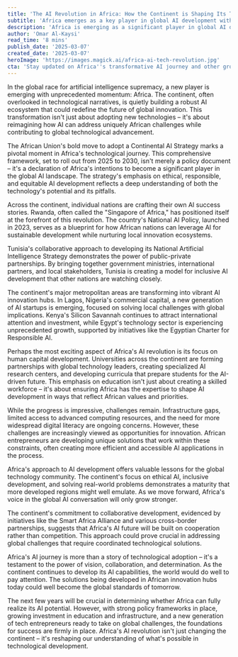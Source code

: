 ```yaml
---
title: 'The AI Revolution in Africa: How the Continent is Shaping Its Technological Future'
subtitle: 'Africa emerges as a key player in global AI development with innovative solutions and continental strategy'
description: 'Africa is emerging as a significant player in global AI development, with the African Union''s Continental AI Strategy leading the way. From Rwanda''s pioneering National AI Policy to Tunisia''s collaborative approach, the continent is fostering innovation hubs and focusing on human capital development. Despite challenges, Africa''s unique approach to ethical AI and inclusive development offers valuable lessons for the global technology community.'
author: 'Omar Al-Kaysi'
read_time: '8 mins'
publish_date: '2025-03-07'
created_date: '2025-03-07'
heroImage: 'https://images.magick.ai/africa-ai-tech-revolution.jpg'
cta: 'Stay updated on Africa''s transformative AI journey and other groundbreaking tech developments by following us on LinkedIn. Join our community of forward-thinking professionals shaping the future of technology.'
---
```


In the global race for artificial intelligence supremacy, a new player is emerging with unprecedented momentum: Africa. The continent, often overlooked in technological narratives, is quietly building a robust AI ecosystem that could redefine the future of global innovation. This transformation isn't just about adopting new technologies – it's about reimagining how AI can address uniquely African challenges while contributing to global technological advancement.

The African Union's bold move to adopt a Continental AI Strategy marks a pivotal moment in Africa's technological journey. This comprehensive framework, set to roll out from 2025 to 2030, isn't merely a policy document – it's a declaration of Africa's intentions to become a significant player in the global AI landscape. The strategy's emphasis on ethical, responsible, and equitable AI development reflects a deep understanding of both the technology's potential and its pitfalls.

Across the continent, individual nations are crafting their own AI success stories. Rwanda, often called the "Singapore of Africa," has positioned itself at the forefront of this revolution. The country's National AI Policy, launched in 2023, serves as a blueprint for how African nations can leverage AI for sustainable development while nurturing local innovation ecosystems.

Tunisia's collaborative approach to developing its National Artificial Intelligence Strategy demonstrates the power of public-private partnerships. By bringing together government ministries, international partners, and local stakeholders, Tunisia is creating a model for inclusive AI development that other nations are watching closely.

The continent's major metropolitan areas are transforming into vibrant AI innovation hubs. In Lagos, Nigeria's commercial capital, a new generation of AI startups is emerging, focused on solving local challenges with global implications. Kenya's Silicon Savannah continues to attract international attention and investment, while Egypt's technology sector is experiencing unprecedented growth, supported by initiatives like the Egyptian Charter for Responsible AI.

Perhaps the most exciting aspect of Africa's AI revolution is its focus on human capital development. Universities across the continent are forming partnerships with global technology leaders, creating specialized AI research centers, and developing curricula that prepare students for the AI-driven future. This emphasis on education isn't just about creating a skilled workforce – it's about ensuring Africa has the expertise to shape AI development in ways that reflect African values and priorities.

While the progress is impressive, challenges remain. Infrastructure gaps, limited access to advanced computing resources, and the need for more widespread digital literacy are ongoing concerns. However, these challenges are increasingly viewed as opportunities for innovation. African entrepreneurs are developing unique solutions that work within these constraints, often creating more efficient and accessible AI applications in the process.

Africa's approach to AI development offers valuable lessons for the global technology community. The continent's focus on ethical AI, inclusive development, and solving real-world problems demonstrates a maturity that more developed regions might well emulate. As we move forward, Africa's voice in the global AI conversation will only grow stronger.

The continent's commitment to collaborative development, evidenced by initiatives like the Smart Africa Alliance and various cross-border partnerships, suggests that Africa's AI future will be built on cooperation rather than competition. This approach could prove crucial in addressing global challenges that require coordinated technological solutions.

Africa's AI journey is more than a story of technological adoption – it's a testament to the power of vision, collaboration, and determination. As the continent continues to develop its AI capabilities, the world would do well to pay attention. The solutions being developed in African innovation hubs today could well become the global standards of tomorrow.

The next few years will be crucial in determining whether Africa can fully realize its AI potential. However, with strong policy frameworks in place, growing investment in education and infrastructure, and a new generation of tech entrepreneurs ready to take on global challenges, the foundations for success are firmly in place. Africa's AI revolution isn't just changing the continent – it's reshaping our understanding of what's possible in technological development.